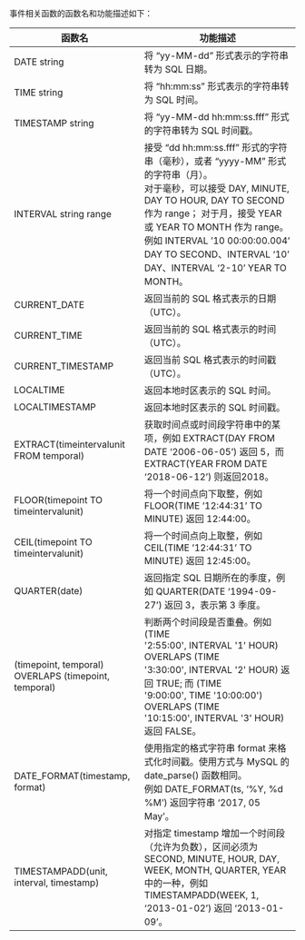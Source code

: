 事件相关函数的函数名和功能描述如下：

| 函数名	| 功能描述 | 
| ----- | ----- |
| DATE string	| 将 “yy-MM-dd” 形式表示的字符串转为 SQL 日期。|
| TIME string	| 将 “hh:mm:ss” 形式表示的字符串转为 SQL 时间。|
| TIMESTAMP string	| 将 “yy-MM-dd hh:mm:ss.fff” 形式的字符串转为 SQL 时间戳。|
| INTERVAL string range	| 接受 “dd hh:mm:ss.fff” 形式的字符串（毫秒），或者 “yyyy-MM” 形式的字符串（月）。<br>对于毫秒，可以接受 DAY, MINUTE, DAY TO HOUR, DAY TO SECOND 作为 range； 对于月，接受 YEAR 或 YEAR TO MONTH 作为 range。 例如 INTERVAL ’10 00:00:00.004’ DAY TO SECOND、INTERVAL ‘10’ DAY、INTERVAL ‘2-10’ YEAR TO MONTH。|
| CURRENT_DATE	| 返回当前的 SQL 格式表示的日期（UTC）。|
| CURRENT_TIME	| 返回当前的 SQL 格式表示的时间（UTC）。|
| CURRENT_TIMESTAMP	| 返回当前 SQL 格式表示的时间戳（UTC）。|
| LOCALTIME	| 返回本地时区表示的 SQL 时间。|
| LOCALTIMESTAMP	| 返回本地时区表示的 SQL 时间戳。|
| EXTRACT(timeintervalunit FROM temporal)	| 获取时间点或时间段字符串中的某项，例如 EXTRACT(DAY FROM DATE ‘2006-06-05’) 返回 5，而 EXTRACT(YEAR FROM DATE ‘2018-06-12’) 则返回2018。|
| FLOOR(timepoint TO timeintervalunit)	| 将一个时间点向下取整，例如 FLOOR(TIME ’12:44:31’ TO MINUTE) 返回 12:44:00。|
| CEIL(timepoint TO timeintervalunit)	| 将一个时间点向上取整，例如 CEIL(TIME ’12:44:31’ TO MINUTE) 返回 12:45:00。|
| QUARTER(date)	| 返回指定 SQL 日期所在的季度，例如 QUARTER(DATE ‘1994-09-27’) 返回 3，表示第 3 季度。|
| (timepoint, temporal) OVERLAPS (timepoint, temporal)	| 判断两个时间段是否重叠。例如 (TIME<br>'2:55:00', INTERVAL '1' HOUR) OVERLAPS (TIME<br>'3:30:00', INTERVAL '2' HOUR) 返回 TRUE; 而 (TIME<br>'9:00:00', TIME '10:00:00') OVERLAPS (TIME<br>'10:15:00', INTERVAL '3' HOUR) 返回 FALSE。|
| DATE_FORMAT(timestamp, format)	| 使用指定的格式字符串 format 来格式化时间戳。使用方式与 MySQL 的 date_parse() 函数相同。<br>例如 DATE_FORMAT(ts, ‘%Y, %d %M’) 返回字符串 ‘2017, 05 May’。|
| TIMESTAMPADD(unit, interval, timestamp)	| 对指定 timestamp 增加一个时间段（允许为负数），区间必须为 SECOND, MINUTE, HOUR, DAY, WEEK, MONTH, QUARTER, YEAR 中的一种，例如 TIMESTAMPADD(WEEK, 1, ‘2013-01-02’) 返回 ‘2013-01-09’。|
